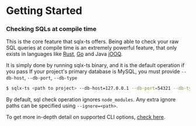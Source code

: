 # Getting Started

### Checking SQLs at compile time

This is the core feature that sqlx-ts offers. Being able to check your raw SQL queries at 
compile time is an extremely powerful feature, that only exists in languages like [Rust](https://github.com/launchbadge/sqlx), [Go](https://github.com/jmoiron/sqlx) and 
Java [jOOQ](https://www.jooq.org/).

It is simply done by running sqlx-ts binary, and it is the default operation if you pass 
If your project's primary database is MySQL, you must provide `--db-host`, `--db-port`, `--db-type`

```bash
$ sqlx-ts <path to project> --db-host=127.0.0.1 --db-port=54321 --db-type=postgres
```

By default, sql check operation ignores `node_modules`. Any extra ignore paths can be specified 
using `--ignore=<path>`.

To get more in-depth detail on supported CLI options, [check here](../reference-guide/command-line-tool.md).
